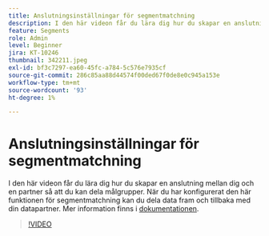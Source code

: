 ```yaml
---
title: Anslutningsinställningar för segmentmatchning
description: I den här videon får du lära dig hur du skapar en anslutning mellan dig och en partner så att du kan dela målgrupper. När du har konfigurerat funktionen för segmentmatchning ska du ... (beskrivningarna ska vara mellan 60 och 160 tecken)
feature: Segments
role: Admin
level: Beginner
jira: KT-10246
thumbnail: 342211.jpeg
exl-id: bf3c7297-ea60-45fc-a784-5c576e7935cf
source-git-commit: 286c85aa88d44574f00ded67f0de8e0c945a153e
workflow-type: tm+mt
source-wordcount: '93'
ht-degree: 1%

---
```


# Anslutningsinställningar för segmentmatchning

I den här videon får du lära dig hur du skapar en anslutning mellan dig och en partner så att du kan dela målgrupper. När du har konfigurerat den här funktionen för segmentmatchning kan du dela data fram och tillbaka med din datapartner. Mer information finns i [dokumentationen](https://experienceleague.adobe.com/docs/experience-platform/segmentation/ui/segment-match/overview.html?lang=sv).

>[!VIDEO](https://video.tv.adobe.com/v/342211/?learn=on&enablevpops)
